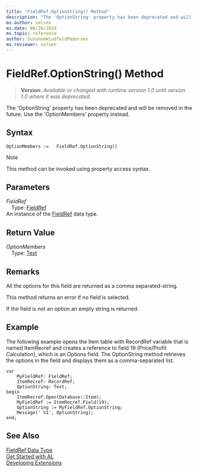 ```yaml
---
title: "FieldRef.OptionString() Method"
description: "The 'OptionString' property has been deprecated and will be removed in the future."
ms.author: solsen
ms.date: 08/26/2024
ms.topic: reference
author: SusanneWindfeldPedersen
ms.reviewer: solsen
---
```

[//]: # (START>DO_NOT_EDIT)
[//]: # (IMPORTANT:Do not edit any of the content between here and the END>DO_NOT_EDIT.)
[//]: # (Any modifications should be made in the .xml files in the ModernDev repo.)
# FieldRef.OptionString() Method
> **Version**: _Available or changed with runtime version 1.0 until version 1.0 where it was deprecated._

The 'OptionString' property has been deprecated and will be removed in the future. Use the 'OptionMembers' property instead.


## Syntax
```AL
OptionMembers :=   FieldRef.OptionString()
```
> [!NOTE]
> This method can be invoked using property access syntax.
## Parameters
*FieldRef*  
&emsp;Type: [FieldRef](fieldref-data-type.md)  
An instance of the [FieldRef](fieldref-data-type.md) data type.  

## Return Value
*OptionMembers*  
&emsp;Type: [Text](../text/text-data-type.md)  



[//]: # (IMPORTANT: END>DO_NOT_EDIT)

## Remarks

All the options for this field are returned as a comma separated-string.  
  
This method returns an error if no field is selected.  
  
If the field is not an option an empty string is returned.  
  
## Example

The following example opens the Item table with RecordRef variable that is named ItemRecref and creates a reference to field 19 \(Price/Profit Calculation\), which is an Options field. The OptionString method retrieves the options in the field and displays them as a comma-separated list.

```al
var
    MyFieldRef: FieldRef;
    ItemRecref: RecordRef;
    OptionString: Text;
begin
    ItemRecref.Open(Database::Item);  
    MyFieldRef := ItemRecref.Field(19);  
    OptionString := MyFieldRef.OptionString;  
    Message(' %1', OptionString);  
end;
```

## See Also

[FieldRef Data Type](fieldref-data-type.md)  
[Get Started with AL](../../devenv-get-started.md)  
[Developing Extensions](../../devenv-dev-overview.md)